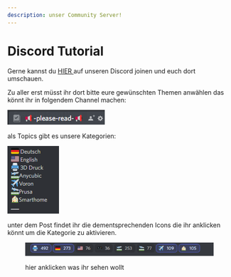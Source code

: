 ```yaml
---
description: unser Community Server!
---
```


# Discord Tutorial

Gerne kannst du [HIER ](https://discord.gg/2vEVdejeBZ)auf unseren Discord joinen und euch dort umschauen.



Zu aller erst müsst ihr dort bitte eure gewünschten Themen anwählen das könnt ihr in folgendem Channel machen:&#x20;

![](<.gitbook/assets/image (2) (4).png>)

als Topics gibt es unsere Kategorien:&#x20;

![](<.gitbook/assets/image (9) (3).png>)

unter dem Post findet ihr die dementsprechenden Icons die ihr anklicken könnt um die Kategorie zu aktivieren.

<figure><img src=".gitbook/assets/image (6) (1).png" alt=""><figcaption><p>hier anklicken was ihr sehen wollt</p></figcaption></figure>

